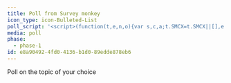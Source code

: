 ```yaml
---
title: Poll from Survey monkey
icon_type: icon-Bulleted-List
poll_script: '<script>(function(t,e,n,o){var s,c,a;t.SMCX=t.SMCX||[],e.getElementById(o)||(s=e.getElementsByTagName(n),c=s[s.length-1],a=e.createElement(n),a.type="text/javascript",a.async=!0,a.id=o,a.src=["https:"===location.protocol?"https://":"http://","widget.surveymonkey.com/collect/website/js/zGLZ4Yx1jZNlQTCYz86VN3h7mwu15i_2BIj8N9uJz_2BFnGA70_2F_2B_2FaqDo_2BSIwR1_2Ba_2F4N.js"].join(""),c.parentNode.insertBefore(a,c))})(window,document,"script","smcx-sdk");</script><a style="font: 12px Helvetica, sans-serif; color: #999; text-decoration: none;" href=https://www.surveymonkey.com/mp/customer-satisfaction-surveys/> Create your own user feedback survey </a>'
media: poll
phase:
  - phase-1
id: e8a90492-4fd0-4136-b1d0-89edde878eb6
---
```

<p>Poll on the topic of your choice
</p>
